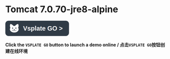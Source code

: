 # Tomcat 7.0.70-jre8-alpine

<a href="https://www.vsplate.com/?docker-compose=https://github.com/vsplate/dcenvs/tomcat/7.0.70-jre8-alpine"><img alt="VSPLATE GO" src="https://raw.githubusercontent.com/vsplate/images/master/vsgo_btn.png" width="200px"></a>

**Click the `VSPLATE GO` button to launch a demo online / 点击`VSPLATE GO`按钮创建在线环境**